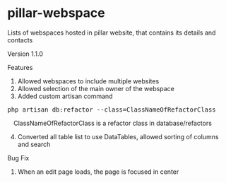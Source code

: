 # pillar-webspace
Lists of webspaces hosted in pillar website, that contains its details and contacts

Version 1.1.0

Features

1. Allowed webspaces to include multiple websites
2. Allowed selection of the main owner of the webspace
3. Added custom artisan command
<pre>
php artisan db:refactor --class=ClassNameOfRefactorClass
</pre>

&emsp;ClassNameOfRefactorClass is a refactor class in database/refactors

4. Converted all table list to use DataTables, allowed sorting of columns and search

Bug Fix

1. When an edit page loads, the page is focused in center
